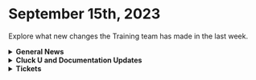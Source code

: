 # September 15th, 2023

Explore what new changes the Training team has made in the last week.

<details>

<summary><strong>General News</strong></summary>

* Game Tip for the Week: If you actually want to play games, don't start a YouTube channel where you talk about playing games.&#x20;
* The Cluck U team will be meeting next week for more awesome education planning! But don't worry, we have some awesome updates for self-service. Here is the updated live schedule for next week:
  * Monday:
    * [Rewst 101: Laying the Foundations of Automation](https://calendly.com/cluck-u/rewst-101) @ 12 p.m. ET (No change)
  * Wednesday:
    * [Cluck University AMA / Office Hours](https://calendly.com/cluck-u/roc-ama) @ 1:15 p.m. ET (Special day/time)
  * Friday:
    * [Rewst 102: Building Basic Workflows](https://calendly.com/cluck-u/rewst-102) @ 12 p.m. ET (Special day/time)
  * Join us in our new [Cluck-U Discord channel](https://discord.com/channels/936789089703845988/1121465945295167588) if you have any questions, comments, or concerns!

</details>

<details>

<summary><strong>Cluck U and Documentation Updates</strong></summary>

**Cluck University**

* We've added more self-service features to provide more value to those taking training on the [Cluck University](broken-reference) pages, including:
  * A [signup for the welcome package](../../cluck-university/rewst-foundations/), including an email and schedule for live training.
  * Get Credit forms for each course where you can give feedback and validate your understanding!
  * Added a [Foundations Certification](../../cluck-university/rewst-foundations/foundations-certification.md) sign-up page!

**Documentation**

* [Open Mic - September 8th Video and Page Added](../roc-open-mics/september-8-2023-special-guest-automation-from-down-under.md)
* [Added Huntress Integration Setup Page](../../documentation/integrations/security/huntress/huntress-integration-setup.md)
* [Added an Actions & Endpoints page for IT Glue](../../documentation/integrations/documentation/itglue/action-and-endpoints.md)
* Added alternative download instructions for [Datto RMM](../../documentation/integrations/rmm/datto-rmm/datto-rmm-integration-setup.md) PowerShell cpt file
* Added [Date-Time Comparisons Jinja Page](../../documentation/jinja/common-jinja-examples/date-time-comparisons.md)
* Added [Block Scope Jinja page](../../documentation/jinja/common-jinja-examples/block-scope.md)
* Added [Jinja Macros Jinja page](../../documentation/jinja/common-jinja-examples/jinja-macros.md)
* Added note about signing up for the Australian Open Mic on the [Resources page](broken-reference)
* Updates and Fixes
  * Updated steps and added images to the [Auvik Integration Setup](../../documentation/integrations/rmm/auvik/auvik-integration-setup.md) page.
  * Updated steps and added images to the [ConnectWise Automate Integration](../../documentation/integrations/rmm/connectwise-automate/connectwise-automate-integration-setup.md) Setup page.
  * Updated [IT Glue Integration Setup](../../documentation/integrations/documentation/itglue/it-glue-integration-setup.md) page.
  * Fixed Typo on [Datto RMM](../../documentation/integrations/rmm/datto-rmm/datto-rmm-integration-setup.md) page.
  * Fixed Typo on [Kaseya VSA](../../documentation/integrations/rmm/kaseya-vsa/kaseya-vsa-integration-setup.md) page
  * Updated List Comprehension title to "[Working with Lists](../../documentation/jinja/use-cases-and-best-practices/jinja-lists.md)"
  * Updated [Internal Rewst Jinja](../../documentation/jinja/internal-rewst-jinja-examples.md) Examples!
  * Added "What is meant by the term "Workflow Wrapper" when discussed by the ROC team?" section to the [FAQ page](broken-reference).

</details>

<details>

<summary><strong>Tickets</strong></summary>

With the ROC now using Halo for their ticketing system, this is when you should find a ticket created for you!

* [x] A discussion with a ROC engineer that doesn't result in a fix on first discussion
* [x] If you have a call to troubleshoot, create workflows or other ROC work
* [x] For all onboarding or expansion work
* [x] If a call results in a new workflow idea or request

If you'd like to manually create a ticket yourself, review the "Rewst Support" section at the bottom of this page.

</details>
